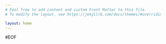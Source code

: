 ```yaml
---
# Feel free to add content and custom Front Matter to this file.
# To modify the layout, see https://jekyllrb.com/docs/themes/#overriding-theme-defaults--

layout: home
---
```

#EOF